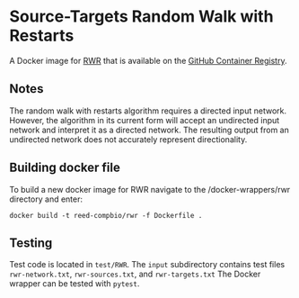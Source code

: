 # Source-Targets Random Walk with Restarts

A Docker image for [RWR](https://github.com/Reed-CompBio/rwr) that is available on the [GitHub Container Registry](https://github.com/orgs/Reed-CompBio/packages/container/package/rwr).

## Notes
The random walk with restarts algorithm requires a directed input network. However, the algorithm in its current form will accept an undirected input network and interpret it as a directed network. The resulting output from an undirected network does not accurately represent directionality.

## Building docker file
To build a new docker image for RWR navigate to the /docker-wrappers/rwr directory and enter:

```
docker build -t reed-compbio/rwr -f Dockerfile .
```

## Testing
Test code is located in `test/RWR`.
The `input` subdirectory contains test files `rwr-network.txt`, `rwr-sources.txt`, and `rwr-targets.txt`
The Docker wrapper can be tested with `pytest`.
